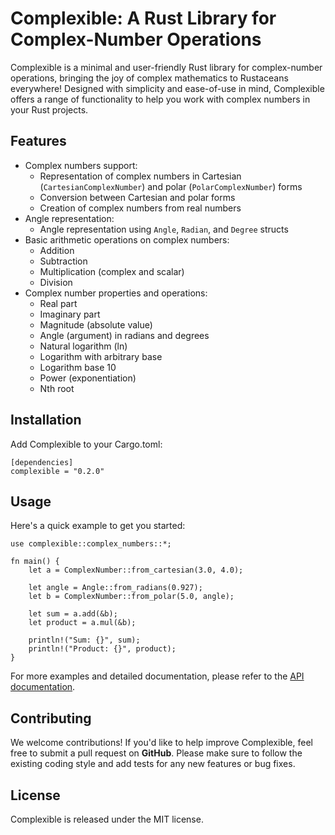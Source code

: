 # Complexible: A Rust Library for Complex-Number Operations
Complexible is a minimal and user-friendly Rust library for complex-number operations, bringing the joy of complex mathematics to Rustaceans everywhere! Designed with simplicity and ease-of-use in mind, Complexible offers a range of functionality to help you work with complex numbers in your Rust projects.

## Features
* Complex numbers support:
    * Representation of complex numbers in Cartesian (`CartesianComplexNumber`) and polar (`PolarComplexNumber`) forms
    * Conversion between Cartesian and polar forms
    * Creation of complex numbers from real numbers
* Angle representation:
    * Angle representation using `Angle`, `Radian`, and `Degree` structs
* Basic arithmetic operations on complex numbers:
    * Addition
    * Subtraction
    * Multiplication (complex and scalar)
    * Division
* Complex number properties and operations:
    * Real part
    * Imaginary part
    * Magnitude (absolute value)
    * Angle (argument) in radians and degrees
    * Natural logarithm (ln)
    * Logarithm with arbitrary base
    * Logarithm base 10
    * Power (exponentiation)
    * Nth root

## Installation
Add Complexible to your Cargo.toml:

```
[dependencies]
complexible = "0.2.0"
```

## Usage
Here's a quick example to get you started:

```
use complexible::complex_numbers::*;

fn main() {
    let a = ComplexNumber::from_cartesian(3.0, 4.0);

    let angle = Angle::from_radians(0.927); 
    let b = ComplexNumber::from_polar(5.0, angle);

    let sum = a.add(&b);
    let product = a.mul(&b); 

    println!("Sum: {}", sum);
    println!("Product: {}", product);
}
```
For more examples and detailed documentation, please refer to the [API documentation](https://docs.rs/complexible).

## Contributing
We welcome contributions! If you'd like to help improve Complexible, feel free to submit a pull request on __GitHub__. Please make sure to follow the existing coding style and add tests for any new features or bug fixes.

## License
Complexible is released under the MIT license.